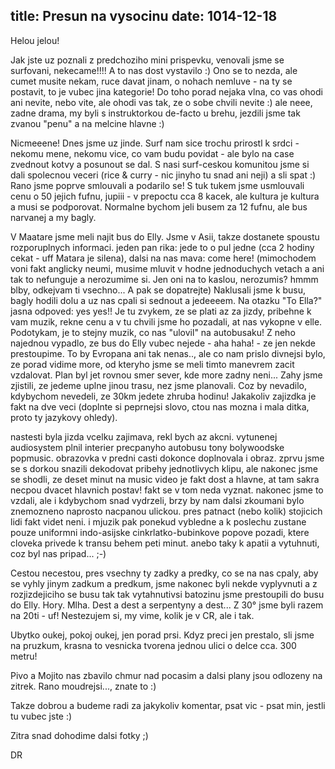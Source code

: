title: Presun na vysocinu
date: 1014-12-18
---

Helou jelou!

Jak jste uz poznali z predchoziho mini prispevku, venovali jsme se surfovani, nekecame!!!! A to nas dost vystavilo :) Ono se to nezda, ale cumet musite nekam, ruce davat jinam, o nohach nemluve - na ty se postavit, to je vubec jina kategorie! Do toho porad nejaka vlna, co vas ohodi ani nevite, nebo vite, ale ohodi vas tak, ze o sobe chvili nevite :) ale neee, zadne drama, my byli s instruktorkou de-facto u brehu, jezdili jsme tak zvanou "penu" a na melcine hlavne :)

Nicmeeene! Dnes jsme uz jinde. Surf nam sice trochu prirostl k srdci - nekomu mene, nekomu vice, co vam budu povidat - ale bylo na case zvednout kotvy a posunout se dal. S nasi surf-ceskou komunitou jsme si dali spolecnou veceri (rice & curry - nic jinyho tu snad ani neji) a sli spat :) Rano jsme poprve smlouvali a podarilo se! S tuk tukem jsme usmlouvali cenu o 50 jejich fufnu, jupiii - v prepoctu cca 8 kacek, ale kultura je kultura a musi se podporovat. Normalne bychom jeli busem za 12 fufnu, ale bus narvanej a my bagly.

V Maatare jsme meli najit bus do Elly. Jsme v Asii, takze dostanete spoustu rozporuplnych informaci. jeden pan rika: jede to o pul jedne (cca 2 hodiny cekat - uff Matara je silena), dalsi na nas mava: come here! (mimochodem voni fakt anglicky neumi, musime mluvit v hodne jednoduchych vetach a ani tak to nefunguje a nerozumime si. Jen oni na to kaslou, nerozumis? hmmm blby, odkejvam ti vsechno... A pak se dopatrejte) Naklusali jsme k busu, bagly hodili dolu a uz nas cpali si sednout a jedeeeem. Na otazku "To Ella?" jasna odpoved: yes yes!! 
Je tu zvykem, ze se plati az za jizdy, pribehne k vam muzik, rekne cenu a v tu chvili jsme ho pozadali, at nas vykopne v elle. Podotykam, je to stejny muzik, co nas "ulovil" na autobusaku! Z neho najednou vypadlo, ze bus do Elly vubec nejede - aha haha! - ze jen nekde prestoupime. To by Evropana ani tak nenas.., ale co nam prislo divnejsi bylo, ze porad vidime more, od kteryho jsme se meli timto manevrem zacit vzdalovat. Plan byl jet rovnou smer sever, kde more zadny neni... Zahy jsme zjistili, ze jedeme uplne jinou trasu, nez jsme planovali. Coz by nevadilo, kdybychom nevedeli, ze 30km jedete zhruba hodinu! Jakakoliv zajizdka je fakt na dve veci (doplnte si peprnejsi slovo, ctou nas mozna i mala ditka, proto ty jazykovy ohledy).

nastesti byla jizda vcelku zajimava, rekl bych az akcni. vytunenej audiosystem plnil interier precpanyho autobusu tony bolywoodske popmusic. obrazovka v predni casti dokonce doplnovala i obraz. zprvu jsme se s dorkou snazili dekodovat pribehy jednotlivych klipu, ale nakonec jsme se shodli, ze deset minut na music video je fakt dost a hlavne, at tam sakra necpou dvacet hlavnich postav! fakt se v tom neda vyznat. nakonec jsme to vzdali, ale i kdybychom snad vydrzeli, brzy by nam dalsi zkoumani bylo znemozneno naprosto nacpanou ulickou. pres patnact (nebo kolik) stojicich lidi fakt videt neni. i mjuzik pak ponekud vybledne a k poslechu zustane pouze uniformni indo-asijske cinkrlatko-bubinkove popove pozadi, ktere cloveka privede k transu behem peti minut. anebo taky k apatii a vytuhnuti, coz byl nas pripad... ;-)

Cestou necestou, pres vsechny ty zadky a predky, co se na nas cpaly, aby se vyhly jinym zadkum a predkum, jsme nakonec byli nekde vyplyvnuti a z rozjizdejiciho se busu tak tak vytahnutivsi batozinu jsme prestoupili do busu do Elly. Hory. Mlha. Dest a dest a serpentyny a dest... Z 30° jsme byli razem na 20ti - uf! Nestezujem si, my vime, kolik je v CR, ale i tak. 

Ubytko oukej, pokoj oukej, jen porad prsi. Kdyz preci jen prestalo, sli jsme na pruzkum, krasna to vesnicka tvorena jednou ulici o delce cca. 300 metru!

Pivo a Mojito nas zbavilo chmur nad pocasim a dalsi plany jsou odlozeny na zitrek. Rano moudrejsi..., znate to :)

Takze dobrou a budeme radi za jakykoliv komentar, psat vic - psat min, jestli tu vubec jste :)

Zitra snad dohodime dalsi fotky ;)

DR
